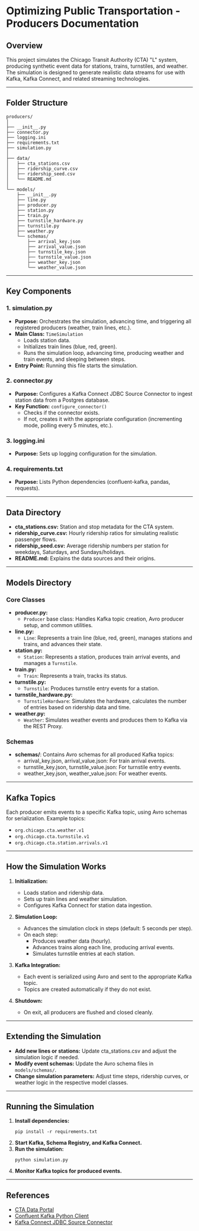# Optimizing Public Transportation - Producers Documentation

## Overview

This project simulates the Chicago Transit Authority (CTA) "L" system, producing synthetic event data for stations, trains, turnstiles, and weather. The simulation is designed to generate realistic data streams for use with Kafka, Kafka Connect, and related streaming technologies.

---

## Folder Structure

```
producers/
│
├── __init__.py
├── connector.py
├── logging.ini
├── requirements.txt
├── simulation.py
│
├── data/
│   ├── cta_stations.csv
│   ├── ridership_curve.csv
│   ├── ridership_seed.csv
│   └── README.md
│
└── models/
    ├── __init__.py
    ├── line.py
    ├── producer.py
    ├── station.py
    ├── train.py
    ├── turnstile_hardware.py
    ├── turnstile.py
    ├── weather.py
    └── schemas/
        ├── arrival_key.json
        ├── arrival_value.json
        ├── turnstile_key.json
        ├── turnstile_value.json
        ├── weather_key.json
        └── weather_value.json
```

---

## Key Components

### 1. **simulation.py**

- **Purpose:** Orchestrates the simulation, advancing time, and triggering all registered producers (weather, train lines, etc.).
- **Main Class:** `TimeSimulation`
  - Loads station data.
  - Initializes train lines (blue, red, green).
  - Runs the simulation loop, advancing time, producing weather and train events, and sleeping between steps.
- **Entry Point:** Running this file starts the simulation.

### 2. **connector.py**

- **Purpose:** Configures a Kafka Connect JDBC Source Connector to ingest station data from a Postgres database.
- **Key Function:** `configure_connector()`
  - Checks if the connector exists.
  - If not, creates it with the appropriate configuration (incrementing mode, polling every 5 minutes, etc.).

### 3. **logging.ini**

- **Purpose:** Sets up logging configuration for the simulation.

### 4. **requirements.txt**

- **Purpose:** Lists Python dependencies (confluent-kafka, pandas, requests).

---

## Data Directory

- **cta_stations.csv:** Station and stop metadata for the CTA system.
- **ridership_curve.csv:** Hourly ridership ratios for simulating realistic passenger flows.
- **ridership_seed.csv:** Average ridership numbers per station for weekdays, Saturdays, and Sundays/holidays.
- **README.md:** Explains the data sources and their origins.

---

## Models Directory

### Core Classes

- **producer.py:**  
  - `Producer` base class: Handles Kafka topic creation, Avro producer setup, and common utilities.
- **line.py:**  
  - `Line`: Represents a train line (blue, red, green), manages stations and trains, and advances their state.
- **station.py:**  
  - `Station`: Represents a station, produces train arrival events, and manages a `Turnstile`.
- **train.py:**  
  - `Train`: Represents a train, tracks its status.
- **turnstile.py:**  
  - `Turnstile`: Produces turnstile entry events for a station.
- **turnstile_hardware.py:**  
  - `TurnstileHardware`: Simulates the hardware, calculates the number of entries based on ridership data and time.
- **weather.py:**  
  - `Weather`: Simulates weather events and produces them to Kafka via the REST Proxy.

### Schemas

- **schemas/**: Contains Avro schemas for all produced Kafka topics:
  - arrival_key.json, arrival_value.json: For train arrival events.
  - turnstile_key.json, turnstile_value.json: For turnstile entry events.
  - weather_key.json, weather_value.json: For weather events.

---

## Kafka Topics

Each producer emits events to a specific Kafka topic, using Avro schemas for serialization. Example topics:
- `org.chicago.cta.weather.v1`
- `org.chicago.cta.turnstile.v1`
- `org.chicago.cta.station.arrivals.v1`

---

## How the Simulation Works

1. **Initialization:**
   - Loads station and ridership data.
   - Sets up train lines and weather simulation.
   - Configures Kafka Connect for station data ingestion.

2. **Simulation Loop:**
   - Advances the simulation clock in steps (default: 5 seconds per step).
   - On each step:
     - Produces weather data (hourly).
     - Advances trains along each line, producing arrival events.
     - Simulates turnstile entries at each station.

3. **Kafka Integration:**
   - Each event is serialized using Avro and sent to the appropriate Kafka topic.
   - Topics are created automatically if they do not exist.

4. **Shutdown:**
   - On exit, all producers are flushed and closed cleanly.

---

## Extending the Simulation

- **Add new lines or stations:** Update cta_stations.csv and adjust the simulation logic if needed.
- **Modify event schemas:** Update the Avro schema files in `models/schemas/`.
- **Change simulation parameters:** Adjust time steps, ridership curves, or weather logic in the respective model classes.

---

## Running the Simulation

1. **Install dependencies:**
   ```
   pip install -r requirements.txt
   ```
2. **Start Kafka, Schema Registry, and Kafka Connect.**
3. **Run the simulation:**
   ```
   python simulation.py
   ```
4. **Monitor Kafka topics for produced events.**

---

## References

- [CTA Data Portal](https://www.transitchicago.com/data/)
- [Confluent Kafka Python Client](https://docs.confluent.io/platform/current/clients/confluent-kafka-python/index.html)
- [Kafka Connect JDBC Source Connector](https://docs.confluent.io/kafka-connect-jdbc/current/source-connector/index.html)
